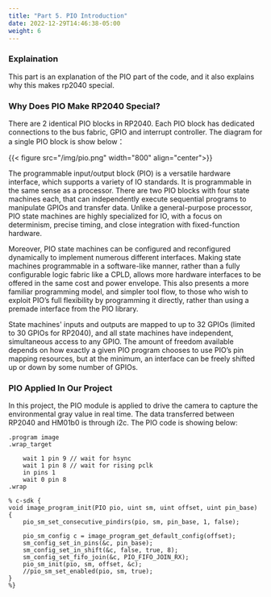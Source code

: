 ```yaml
---
title: "Part 5. PIO Introduction"
date: 2022-12-29T14:46:38-05:00
weight: 6
---
```

### Explaination 
This part is an explanation of the PIO part of the code, and it also explains why this makes rp2040 special.

### Why Does PIO Make RP2040 Special?

There are 2 identical PIO blocks in RP2040. Each PIO block has dedicated connections to the bus fabric, GPIO and interrupt controller. The diagram for a single PIO block is show below：

{{< figure src="/img/pio.png" width="800" align="center">}}

The programmable input/output block (PIO) is a versatile hardware interface, which supports a variety of IO standards. It is programmable in the same sense as a processor. There are two PIO blocks with four state machines each, that can independently execute sequential programs to manipulate GPIOs and transfer data. Unlike a general-purpose processor, PIO state machines are highly specialized for IO, with a focus on determinism, precise timing, and close integration with fixed-function hardware. 

Moreover, PIO state machines can be configured and reconfigured dynamically to implement numerous different interfaces. Making state machines programmable in a software-like manner, rather than a fully configurable logic fabric like a CPLD, allows more hardware interfaces to be offered in the same cost and power envelope. This also presents a more familiar programming model, and simpler tool flow, to those who wish to exploit PIO’s full flexibility by programming it directly, rather than using a premade interface from the PIO library.

State machines' inputs and outputs are mapped to up to 32 GPIOs (limited to 30 GPIOs for RP2040), and all state machines have independent, simultaneous access to any GPIO. The amount of freedom available depends on how exactly a given PIO program chooses to use PIO’s pin mapping resources, but at the minimum, an interface can be freely shifted up or down by some number of GPIOs.


### PIO Applied In Our Project

In this project, the PIO module is applied to drive the camera to capture the environmental gray value in real time. The data transferred between RP2040 and HM01b0 is through i2c. The PIO code is showing below:

```
.program image
.wrap_target

	wait 1 pin 9 // wait for hsync
	wait 1 pin 8 // wait for rising pclk
	in pins 1
	wait 0 pin 8
.wrap

% c-sdk {
void image_program_init(PIO pio, uint sm, uint offset, uint pin_base) {
	pio_sm_set_consecutive_pindirs(pio, sm, pin_base, 1, false);

	pio_sm_config c = image_program_get_default_config(offset);
	sm_config_set_in_pins(&c, pin_base);
	sm_config_set_in_shift(&c, false, true, 8);
	sm_config_set_fifo_join(&c, PIO_FIFO_JOIN_RX);
	pio_sm_init(pio, sm, offset, &c);
	//pio_sm_set_enabled(pio, sm, true);
}
%}
```
